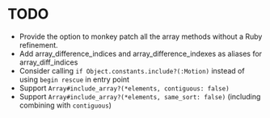 # TODO

- Provide the option to monkey patch all the array methods without a Ruby refinement.
- Add array_difference_indices and array_difference_indexes as aliases for array_diff_indices
- Consider calling `if Object.constants.include?(:Motion)` instead of using `begin rescue` in entry point
- Support `Array#include_array?(*elements, contiguous: false)`
- Support `Array#include_array?(*elements, same_sort: false)` (including combining with `contiguous`)
